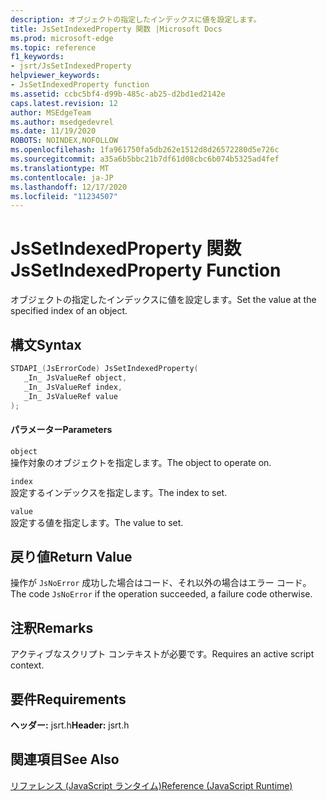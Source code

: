 ```yaml
---
description: オブジェクトの指定したインデックスに値を設定します。
title: JsSetIndexedProperty 関数 |Microsoft Docs
ms.prod: microsoft-edge
ms.topic: reference
f1_keywords:
- jsrt/JsSetIndexedProperty
helpviewer_keywords:
- JsSetIndexedProperty function
ms.assetid: ccbc5bf4-d99b-485c-ab25-d2bd1ed2142e
caps.latest.revision: 12
author: MSEdgeTeam
ms.author: msedgedevrel
ms.date: 11/19/2020
ROBOTS: NOINDEX,NOFOLLOW
ms.openlocfilehash: 1fa961750fa5db262e1512d8d26572280d5e726c
ms.sourcegitcommit: a35a6b5bbc21b7df61d08cbc6b074b5325ad4fef
ms.translationtype: MT
ms.contentlocale: ja-JP
ms.lasthandoff: 12/17/2020
ms.locfileid: "11234507"
---
```

# <span data-ttu-id="50c42-103">JsSetIndexedProperty 関数</span><span class="sxs-lookup"><span data-stu-id="50c42-103">JsSetIndexedProperty Function</span></span>

<span data-ttu-id="50c42-104">オブジェクトの指定したインデックスに値を設定します。</span><span class="sxs-lookup"><span data-stu-id="50c42-104">Set the value at the specified index of an object.</span></span>  
  
## <span data-ttu-id="50c42-105">構文</span><span class="sxs-lookup"><span data-stu-id="50c42-105">Syntax</span></span>  
  
```cpp  
STDAPI_(JsErrorCode) JsSetIndexedProperty(  
   _In_ JsValueRef object,  
   _In_ JsValueRef index,  
   _In_ JsValueRef value  
);  
```  
  
#### <span data-ttu-id="50c42-106">パラメーター</span><span class="sxs-lookup"><span data-stu-id="50c42-106">Parameters</span></span>  
 `object`  
 <span data-ttu-id="50c42-107">操作対象のオブジェクトを指定します。</span><span class="sxs-lookup"><span data-stu-id="50c42-107">The object to operate on.</span></span>  
  
 `index`  
 <span data-ttu-id="50c42-108">設定するインデックスを指定します。</span><span class="sxs-lookup"><span data-stu-id="50c42-108">The index to set.</span></span>  
  
 `value`  
 <span data-ttu-id="50c42-109">設定する値を指定します。</span><span class="sxs-lookup"><span data-stu-id="50c42-109">The value to set.</span></span>  
  
## <span data-ttu-id="50c42-110">戻り値</span><span class="sxs-lookup"><span data-stu-id="50c42-110">Return Value</span></span>  
 <span data-ttu-id="50c42-111">操作が `JsNoError` 成功した場合はコード、それ以外の場合はエラー コード。</span><span class="sxs-lookup"><span data-stu-id="50c42-111">The code `JsNoError` if the operation succeeded, a failure code otherwise.</span></span>  
  
## <span data-ttu-id="50c42-112">注釈</span><span class="sxs-lookup"><span data-stu-id="50c42-112">Remarks</span></span>  
 <span data-ttu-id="50c42-113">アクティブなスクリプト コンテキストが必要です。</span><span class="sxs-lookup"><span data-stu-id="50c42-113">Requires an active script context.</span></span>  
  
## <span data-ttu-id="50c42-114">要件</span><span class="sxs-lookup"><span data-stu-id="50c42-114">Requirements</span></span>  
 <span data-ttu-id="50c42-115">**ヘッダー:** jsrt.h</span><span class="sxs-lookup"><span data-stu-id="50c42-115">**Header:** jsrt.h</span></span>  
  
## <span data-ttu-id="50c42-116">関連項目</span><span class="sxs-lookup"><span data-stu-id="50c42-116">See Also</span></span>  
 [<span data-ttu-id="50c42-117">リファレンス (JavaScript ランタイム)</span><span class="sxs-lookup"><span data-stu-id="50c42-117">Reference (JavaScript Runtime)</span></span>](../chakra-hosting/reference-javascript-runtime.md)
